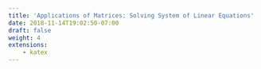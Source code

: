```yaml
---
title: 'Applications of Matrices: Solving System of Linear Equations'
date: 2018-11-14T19:02:50-07:00
draft: false
weight: 4
extensions:
    - katex
---
```


